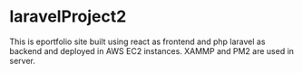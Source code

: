 # laravelProject2
This is eportfolio site built using react as frontend and php laravel as backend and deployed in AWS EC2 instances.
XAMMP and PM2 are used in server.
